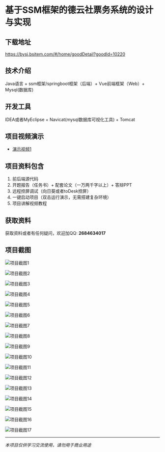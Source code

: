 # 基于SSM框架的德云社票务系统的设计与实现

## 下载地址
https://bysj.bsitem.com/#/home/goodDetail?goodId=10220

## 技术介绍
Java语言 + ssm框架/springboot框架（后端）+ Vue前端框架（Web）+ Mysql(数据库)

## 开发工具
IDEA或者MyEclipse + Navicat(mysql数据库可视化工具) + Tomcat

## 项目视频演示
- [演示视频1](https://graduation-images.oss-cn-beijing.aliyuncs.com/videos/828%E5%A5%97ssm%E5%BD%95%E5%83%8F/10220_ssm063%E5%9F%BA%E4%BA%8ESSM%E6%A1%86%E6%9E%B6%E7%9A%84%E5%BE%B7%E4%BA%91%E7%A4%BE%E7%A5%A8%E5%8A%A1%E7%B3%BB%E7%BB%9F%E7%9A%84%E8%AE%BE%E8%AE%A1%E4%B8%8E%E5%AE%9E%E7%8E%B0%2Bvue%E5%BD%95%E5%83%8F.mp4)

## 项目资料包含
1. 前后端源代码
2. 开题报告（任务书）+ 配套论文（一万两千字以上）+ 答辩PPT
3. 远程控屏调试（向日葵或者toDesk控屏）
4. 一键启动项目（双击运行演示，无需搭建复杂环境）
5. 项目讲解视频教程

## 获取资料
获取资料或者有任何疑问，欢迎加QQ: **2684634017**

## 项目截图
![项目截图1](https://graduation-images.oss-cn-beijing.aliyuncs.com/图片/10220/毕设论坛项目主图.jpg)

![项目截图2](https://graduation-images.oss-cn-beijing.aliyuncs.com/图片/10220/1.png)

![项目截图3](https://graduation-images.oss-cn-beijing.aliyuncs.com/图片/10220/2.png)

![项目截图4](https://graduation-images.oss-cn-beijing.aliyuncs.com/图片/10220/3.png)

![项目截图5](https://graduation-images.oss-cn-beijing.aliyuncs.com/图片/10220/4.png)

![项目截图6](https://graduation-images.oss-cn-beijing.aliyuncs.com/图片/10220/5.png)

![项目截图7](https://graduation-images.oss-cn-beijing.aliyuncs.com/图片/10220/6.png)

![项目截图8](https://graduation-images.oss-cn-beijing.aliyuncs.com/图片/10220/7.png)

![项目截图9](https://graduation-images.oss-cn-beijing.aliyuncs.com/图片/10220/8.png)

![项目截图10](https://graduation-images.oss-cn-beijing.aliyuncs.com/图片/10220/9.png)

![项目截图11](https://graduation-images.oss-cn-beijing.aliyuncs.com/图片/10220/10.png)

![项目截图12](https://graduation-images.oss-cn-beijing.aliyuncs.com/图片/10220/11.png)

![项目截图13](https://graduation-images.oss-cn-beijing.aliyuncs.com/图片/10220/12.png)

![项目截图14](https://graduation-images.oss-cn-beijing.aliyuncs.com/图片/10220/13.png)

![项目截图15](https://graduation-images.oss-cn-beijing.aliyuncs.com/图片/10220/14.png)

![项目截图16](https://graduation-images.oss-cn-beijing.aliyuncs.com/图片/10220/15.png)

![项目截图17](https://graduation-images.oss-cn-beijing.aliyuncs.com/图片/10220/16.png)

---
*本项目仅供学习交流使用，请勿用于商业用途*
